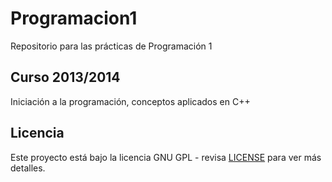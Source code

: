 # Programacion1
Repositorio para las prácticas de Programación 1

## Curso 2013/2014

Iniciación a la programación, conceptos aplicados en C++

## Licencia

Este proyecto está bajo la licencia GNU GPL - revisa [LICENSE](LICENSE) para ver más detalles.